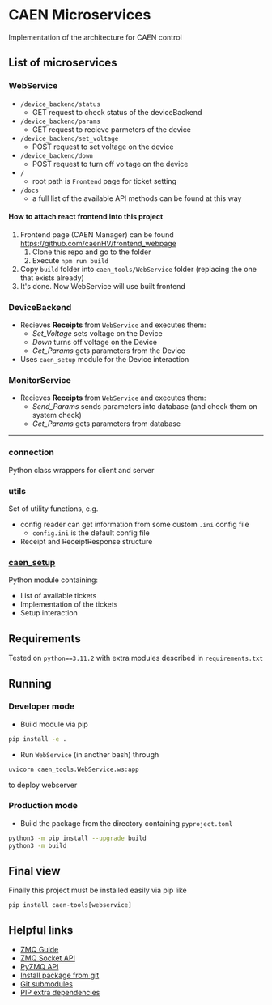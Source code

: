 # CAEN Microservices

Implementation of the architecture for CAEN control

## List of microservices

### WebService
* `/device_backend/status`
  * GET request to check status of the deviceBackend
* `/device_backend/params`
  * GET request to recieve parmeters of the device
* `/device_backend/set_voltage`
  * POST request to set voltage on the device
* `/device_backend/down`
  * POST request to turn off voltage on the device
* `/`
  * root path is `Frontend` page for ticket setting
* `/docs`
  * a full list of the available API methods can be found 
  at this way

#### How to attach react frontend into this project
1. Frontend page (CAEN Manager) can be found https://github.com/caenHV/frontend_webpage
    1. Clone this repo and go to the folder
    1. Execute `npm run build`
1. Copy `build` folder into `caen_tools/WebService` folder (replacing the one that exists already)
1. It's done. Now WebService will use built frontend

### DeviceBackend
* Recieves **Receipts** from `WebService` and executes them:
  * *Set_Voltage* sets voltage on the Device
  * *Down* turns off voltage on the Device
  * *Get_Params* gets parameters from the Device
* Uses `caen_setup` module for the Device interaction

### MonitorService
* Recieves **Receipts** from `WebService` and executes them:
  * *Send_Params* sends parameters into database (and check them on system check)
  * *Get_Params* gets parameters from database

__________

### connection
Python class wrappers for client and server

### utils
Set of utility functions, e.g.
* config reader can get information from some custom `.ini` config file
  * `config.ini` is the default config file
* Receipt and ReceiptResponse structure

### [caen_setup](https://github.com/caenHV/Setup)
Python module containing:
* List of available tickets
* Implementation of the tickets
* Setup interaction

## Requirements
Tested on `python==3.11.2` with extra modules described in `requirements.txt`

## Running

### Developer mode 

* Build module via pip
```bash
pip install -e .
```
* Run `WebService` (in another bash) through 
```bash
uvicorn caen_tools.WebService.ws:app
```
to deploy webserver

### Production mode
* Build the package from the directory containing `pyproject.toml`
```bash
python3 -m pip install --upgrade build
python3 -m build
```

## Final view
Finally this project must be installed easily via pip like

```pip install caen-tools[webservice]```

## Helpful links
* [ZMQ Guide](https://zguide.zeromq.org/)
* [ZMQ Socket API](https://zeromq.org/socket-api/)
* [PyZMQ API](https://pyzmq.readthedocs.io/en/latest/api/zmq.html)
* [Install package from git](https://github.com/pypa/pip/issues/6548)
* [Git submodules](https://git-scm.com/book/ru/v2/%D0%98%D0%BD%D1%81%D1%82%D1%80%D1%83%D0%BC%D0%B5%D0%BD%D1%82%D1%8B-Git-%D0%9F%D0%BE%D0%B4%D0%BC%D0%BE%D0%B4%D1%83%D0%BB%D0%B8)
* [PIP extra dependencies](https://setuptools.pypa.io/en/latest/userguide/dependency_management.html)